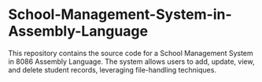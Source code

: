 # School-Management-System-in-Assembly-Language
This repository contains the source code for a School Management System in 8086 Assembly Language. The system allows users to add, update, view, and delete student records, leveraging file-handling techniques.
